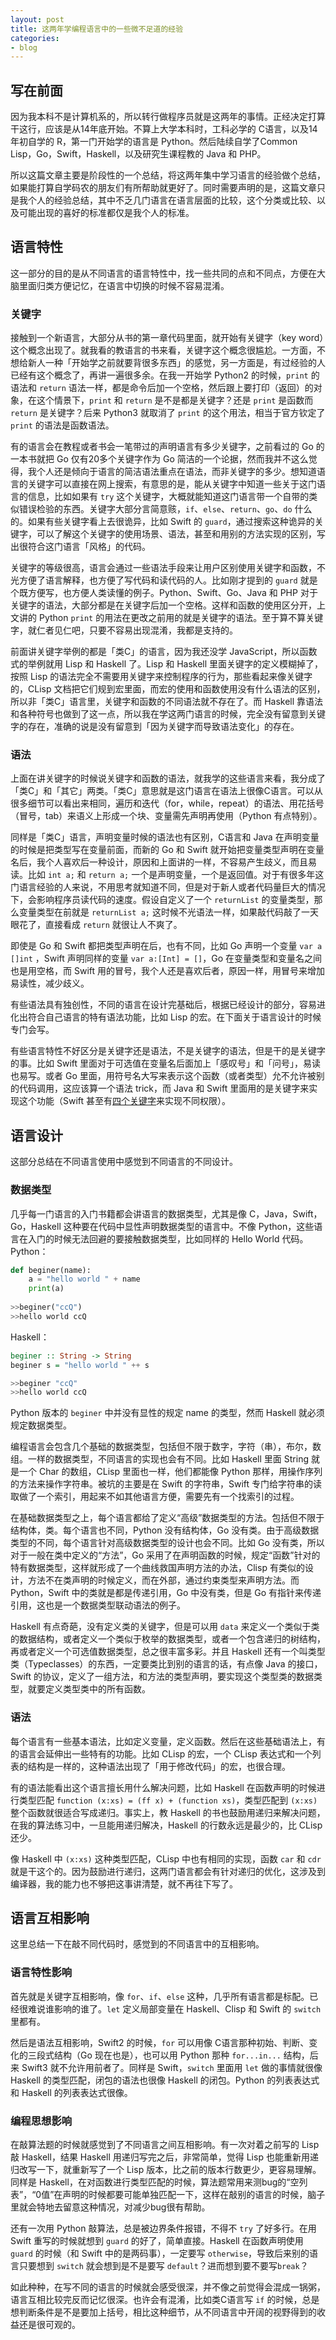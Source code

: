 ```yaml
---
layout: post
title: 这两年学编程语言中的一些微不足道的经验
categories:
- blog
---
```


## 写在前面

因为我本科不是计算机系的，所以转行做程序员就是这两年的事情。正经决定打算干这行，应该是从14年底开始。不算上大学本科时，工科必学的 C语言，以及14年初自学的 R，第一门开始学的语言是 Python。然后陆续自学了Common Lisp，Go，Swift，Haskell，以及研究生课程教的 Java 和 PHP。

所以这篇文章主要是阶段性的一个总结，将这两年集中学习语言的经验做个总结，如果能打算自学码农的朋友们有所帮助就更好了。同时需要声明的是，这篇文章只是我个人的经验总结，其中不乏几门语言在语言层面的比较，这个分类或比较、以及可能出现的喜好的标准都仅是我个人的标准。

## 语言特性

这一部分的目的是从不同语言的语言特性中，找一些共同的点和不同点，方便在大脑里面归类方便记忆，在语言中切换的时候不容易混淆。

### 关键字

接触到一个新语言，大部分从书的第一章代码里面，就开始有关键字（key word）这个概念出现了。就我看的教语言的书来看，关键字这个概念很尴尬。一方面，不想给新人一种「开始学之前就要背很多东西」的感觉，另一方面是，有过经验的人已经有这个概念了，再讲一遍很多余。在我一开始学 Python2 的时候，`print` 的语法和 `return` 语法一样，都是命令后加一个空格，然后跟上要打印（返回）的对象，在这个情景下，`print` 和 `return` 是不是都是关键字？还是 `print` 是函数而 `return` 是关键字？后来 Python3 就取消了 `print` 的这个用法，相当于官方钦定了 `print` 的语法是函数语法。

有的语言会在教程或者书会一笔带过的声明语言有多少关键字，之前看过的 Go 的一本书就把 Go 仅有20多个关键字作为 Go 简洁的一个论据，然而我并不这么觉得，我个人还是倾向于语言的简洁语法重点在语法，而非关键字的多少。想知道语言的关键字可以直接在网上搜索，有意思的是，能从关键字中知道一些关于这门语言的信息，比如如果有 `try` 这个关键字，大概就能知道这门语言带一个自带的类似错误检验的东西。关键字大部分言简意赅，`if`、`else`、`return`、`go`、`do` 什么的。如果有些关键字看上去很诡异，比如 Swift 的 `guard`，通过搜索这种诡异的关键字，可以了解这个关键字的使用场景、语法，甚至和用别的方法实现的区别，写出很符合这门语言「风格」的代码。

关键字的等级很高，语言会通过一些语法手段来让用户区别使用关键字和函数，不光方便了语言解释，也方便了写代码和读代码的人。比如刚才提到的 `guard` 就是个既方便写，也方便人类读懂的例子。Python、Swift、Go、Java 和 PHP 对于关键字的语法，大部分都是在关键字后加一个空格。这样和函数的使用区分开，上文讲的 Python `print` 的用法在更改之前用的就是关键字的语法。至于算不算关键字，就仁者见仁吧，只要不容易出现混淆，我都是支持的。

前面讲关键字举例的都是「类C」的语言，因为我还没学 JavaScript，所以函数式的举例就用 Lisp 和 Haskell 了。Lisp 和 Haskell 里面关键字的定义模糊掉了，按照 Lisp 的语法完全不需要用关键字来控制程序的行为，那些看起来像关键字的，CLisp 文档把它们规到宏里面，而宏的使用和函数使用没有什么语法的区别，所以非「类C」语言里，关键字和函数的不同语法就不存在了。而 Haskell 靠语法和各种符号也做到了这一点，所以我在学这两门语言的时候，完全没有留意到关键字的存在，准确的说是没有留意到「因为关键字而导致语法变化」的存在。

### 语法

上面在讲关键字的时候说关键字和函数的语法，就我学的这些语言来看，我分成了「类C」和「其它」两类。「类C」意思就是这门语言在语法上很像C语言。可以从很多细节可以看出来相同，遍历和迭代（for，while，repeat）的语法、用花括号（冒号，tab）来语义上形成一个块、变量需先声明再使用（Python 有点特别）。

同样是「类C」语言，声明变量时候的语法也有区别，C语言和 Java 在声明变量的时候是把类型写在变量前面，而新的 Go 和 Swift 就开始把变量类型声明在变量名后，我个人喜欢后一种设计，原因和上面讲的一样，不容易产生歧义，而且易读。比如 `int a;` 和 `return a;` 一个是声明变量，一个是返回值。对于有很多年这门语言经验的人来说，不用思考就知道不同，但是对于新人或者代码量巨大的情况下，会影响程序员读代码的速度。假设自定义了一个 `returnList` 的变量类型，那么变量类型在前就是 `returnList a;` 这时候不光语法一样，如果敲代码敲了一天眼花了，直接看成 `return` 就很让人不爽了。

即使是 Go 和 Swift 都把类型声明在后，也有不同，比如 Go 声明一个变量 `var a []int` ，Swift 声明同样的变量 `var a:[Int] = []`，Go 在变量类型和变量名之间也是用空格，而 Swift 用的冒号，我个人还是喜欢后者，原因一样，用冒号来增加易读性，减少歧义。

有些语法具有独创性，不同的语言在设计完基础后，根据已经设计的部分，容易进化出符合自己语言的特有语法功能，比如 Lisp 的宏。在下面关于语言设计的时候专门会写。

有些语言特性不好区分是关键字还是语法，不是关键字的语法，但是干的是关键字的事。比如 Swift 里面对于可选值在变量名后面加上「感叹号」和「问号」，易读也易写。或者 Go 里面，用符号名大写来表示这个函数（或者类型）允不允许被别的代码调用，这应该算一个语法 trick，而 Java 和 Swift 里面用的是关键字来实现这个功能（Swift 甚至有[四个关键字](https://developer.apple.com/library/content/documentation/Swift/Conceptual/Swift_Programming_Language/AccessControl.html)来实现不同权限）。

## 语言设计

这部分总结在不同语言使用中感觉到不同语言的不同设计。

### 数据类型

几乎每一门语言的入门书籍都会讲语言的数据类型，尤其是像 C，Java，Swift，Go，Haskell 这种要在代码中显性声明数据类型的语言中。不像 Python，这些语言在入门的时候无法回避的要接触数据类型，比如同样的 Hello World 代码。
Python：

```Python
def beginer(name):
    a = "hello world " + name
    print(a)
    
>>beginer("ccQ")
>>hello world ccQ
```
Haskell：

```haskell
beginer :: String -> String
beginer s = "hello world " ++ s

>>beginer "ccQ" 
>>hello world ccQ
```

Python 版本的 `beginer` 中并没有显性的规定 name 的类型，然而 Haskell 就必须规定数据类型。

编程语言会包含几个基础的数据类型，包括但不限于数字，字符（串），布尔，数组。一样的数据类型，不同语言的实现也会有不同。比如 Haskell 里面 String 就是一个 Char 的数组，CLisp 里面也一样，他们都能像 Python 那样，用操作序列的方法来操作字符串。被坑的主要是在 Swift 的字符串，Swift 专门给字符串的读取做了一个索引，用起来不如其他语言方便，需要先有一个找索引的过程。

在基础数据类型之上，每个语言都给了定义“高级”数据类型的方法。包括但不限于结构体，类。每个语言也不同，Python 没有结构体，Go 没有类。由于高级数据类型的不同，每个语言针对高级数据类型的设计也会不同。比如 Go 没有类，所以对于一般在类中定义的“方法”，Go 采用了在声明函数的时候，规定“函数”针对的特有数据类型，这样就形成了一个曲线救国声明方法的办法，Clisp 有类似的设计，方法不在类声明的时候定义，而在外部，通过约束类型来声明方法。而 Python，Swift 中的类就是都是传递引用，Go 中没有类，但是 Go 有指针来传递引用，这也是一个数据类型联动语法的例子。

Haskell 有点奇葩，没有定义类的关键字，但是可以用 `data` 来定义一个类似于类的数据结构，或者定义一个类似于枚举的数据类型，或者一个包含递归的树结构，再或者定义一个可选值数据类型，总之很丰富多彩。并且 Haskell 还有一个叫类型类（Typeclasses）的东西，一定要类比到别的语言的话，有点像 Java 的接口，Swift 的协议，定义了一组方法，和方法的类型声明，要实现这个类型类的数据类型，就要定义类型类中的所有函数。

### 语法

每个语言有一些基本语法，比如定义变量，定义函数。然后在这些基础语法上，有的语言会延伸出一些特有的功能。比如 CLisp 的宏，一个 CLisp 表达式和一个列表的结构是一样的，这种语法出现了「用于修改代码」的宏，也很合理。

有的语法能看出这个语言擅长用什么解决问题，比如 Haskell 在函数声明的时候进行类型匹配 `function (x:xs) = (ff x) + (function xs)`，类型匹配到 `(x:xs)` 整个函数就很适合写成递归。事实上，教 Haskell 的书也鼓励用递归来解决问题，在我的算法练习中，一旦能用递归解决，Haskell 的行数永远是最少的，比 CLisp 还少。

像 Haskell 中 `(x:xs)` 这种类型匹配，CLisp 中也有相同的实现，函数 `car` 和 `cdr` 就是干这个的。因为鼓励进行递归，这两门语言都会有针对递归的优化，这涉及到编译器，我的能力也不够把这事讲清楚，就不再往下写了。

## 语言互相影响

这里总结一下在敲不同代码时，感觉到的不同语言中的互相影响。

### 语言特性影响

首先就是关键字互相影响，像 `for`、`if`、`else` 这种，几乎所有语言都是标配。已经很难说谁影响的谁了。`let` 定义局部变量在 Haskell、Clisp 和 Swift 的 `switch` 里都有。

然后是语法互相影响，Swift2 的时候，`for` 可以用像 C语言那种初始、判断、变化的三段式结构（Go 现在也是），也可以用 Python 那种 `for...in...` 结构，后来 Swift3 就不允许用前者了。同样是 Swift，`switch` 里面用 `let` 做的事情就很像 Haskell 的类型匹配，闭包的语法也很像 Haskell 的闭包。Python 的列表表达式和 Haskell 的列表表达式很像。

### 编程思想影响

在敲算法题的时候就感觉到了不同语言之间互相影响。有一次对着之前写的 Lisp 敲 Haskell，结果 Haskell 用递归写完之后，非常简单，觉得 Lisp 也能重新用递归改写一下，就重新写了一个 Lisp 版本，比之前的版本行数更少，更容易理解。同样是 Haskell，在对函数进行类型匹配的时候，算法题常用来测bug的“空列表”，“0值”在声明的时候都要可能单独匹配一下，这样在敲别的语言的时候，脑子里就会特地去留意这种情况，对减少bug很有帮助。

还有一次用 Python 敲算法，总是被边界条件报错，不得不 `try` 了好多行。在用 Swift 重写的时候就想到 `guard` 的好了，简单直接。Haskell 在函数声明使用 `guard` 的时候（和 Swift 中的是两码事），一定要写 `otherwise`，导致后来别的语言只要想到 `switch` 就会想到是不是要写 `default`？进而想到要不要写`break`？

如此种种，在写不同的语言的时候就会感受很深，并不像之前觉得会混成一锅粥，语言互相比较完反而记忆很深。也许会有混淆，比如类C语言写 `if` 的时候，总是想判断条件是不是要加上括号，相比这种细节，从不同语言中开阔的视野得到的收益还是很可观的。

